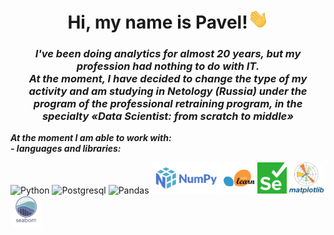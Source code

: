<div id="header" align="center">
    <h1><b>Hi, my name is Pavel!</b><img src="https://github.com/DurinPavel/DurinPavel/blob/main/images/hi.gif" height="32"/></h1>
    <h3><b><i>I've been doing analytics for almost 20 years, but my profession had nothing to do with IT.<br/>At the moment, I have decided to change the type of my activity and am studying in Netology (Russia) under the program of the professional retraining program, in the specialty «Data Scientist: from scratch to middle»</i></b></h3>
</div>
<p><b><i>At the moment I am able to work with:<br/>- languages and libraries:</i></b></p>
<p>
    <img src="https://cdn.jsdelivr.net/gh/devicons/devicon/icons/python/python-original-wordmark.svg" alt="Python" height="50"/>
    <img src="https://cdn.jsdelivr.net/gh/devicons/devicon/icons/postgresql/postgresql-original-wordmark.svg" alt="Postgresql" height="50"/>
    <img src="https://cdn.jsdelivr.net/gh/devicons/devicon/icons/pandas/pandas-original-wordmark.svg" alt="Pandas" height="50"/>
    <img src="https://github.com/DurinPavel/DurinPavel/blob/main/images/numpy.png" alt="NumPy" height="50"/>
    <img src="https://github.com/DurinPavel/DurinPavel/blob/main/images/scikit-learn.png" alt="Scikit-learn" height="50"/>
    <img src="https://github.com/DurinPavel/DurinPavel/blob/main/images/selenium.svg" alt="Selenium" height="50"/>
    <img src="https://github.com/DurinPavel/DurinPavel/blob/main/images/matplotlib.png" alt="Matplotlib" height="50"/>
    <img src="https://github.com/DurinPavel/DurinPavel/blob/main/images/seaborn.png" alt="Seaborn" height="50"/>
          
</p>

<!--
**DurinPavel/DurinPavel** is a ✨ _special_ ✨ repository because its `README.md` (this file) appears on your GitHub profile.

Here are some ideas to get you started:

- 🔭 I’m currently working on ...
- 🌱 I’m currently learning ...
- 👯 I’m looking to collaborate on ...
- 🤔 I’m looking for help with ...
- 💬 Ask me about ...
- 📫 How to reach me: ...
- 😄 Pronouns: ...
- ⚡ Fun fact: ...
-->
